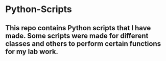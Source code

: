 # Python-Scripts

## This repo contains Python scripts that I have made.  Some scripts were made for different classes and others to perform certain functions for my lab work.
